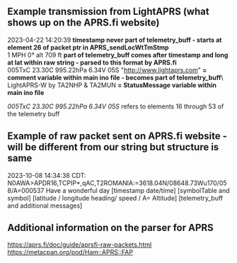 ## Example transmission from LightAPRS (what shows up on the APRS.fi website)

2023-04-22 14:20:39 **timestamp never part of telemetry_buff - starts at element 26 of packet ptr in APRS_sendLocWtTmStmp**\
1 MPH 0° alt 709 ft **part of telemetry_buff comes after timestamp and long at lat within raw string - parsed to this format by APRS.fi**\
005TxC 23.30C 995.22hPa 6.34V 05S "http://www.lightaprs.com" **= comment variable within main ino file - becomes part of telemetry_buff**\ 
LightAPRS-W by TA2NHP & TA2MUN **= StatusMessage variable within main ino file**


*005TxC 23.30C 995.22hPa 6.34V 05S* refers to elements 16 through 53 of the telemetry buff


## Example of raw packet sent on APRS.fi website - will be different from our string but structure is same
2023-10-08 14:34:38 CDT: N0AWA>APDR16,TCPIP*,qAC,T2ROMANIA:=3618.04N/08648.73Wu170/058/A=000537 Have a wonderful day
[timestamp date/time] [symbolTable and symbol]            [latitude / longitude heading/ speed / A= Altitude] [telemetry_buff and additional messages]


## Additional information on the parser for APRS
https://aprs.fi/doc/guide/aprsfi-raw-packets.html
https://metacpan.org/pod/Ham::APRS::FAP